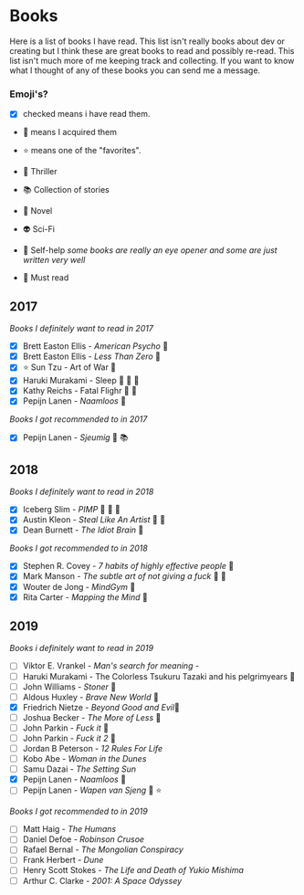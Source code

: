 # Books

Here is a list of books I have read. This list isn't really books about dev or creating but I think these are great books to read and possibly re-read. This list isn't much more of me keeping track and collecting. If you want to know what I thought of any of these books you can send me a message.

### Emoji's?

- [x] checked means i have read them.
- :closed_book: means I acquired them
- :star: means one of the "favorites".

- :knife: Thriller
- :books: Collection of stories
- :notebook: Novel
- :alien: Sci-Fi
- :pill: Self-help _some books are really an eye opener and some are just written very well_
- :eyes: Must read

## 2017

_Books I definitely want to read in 2017_

- [x] Brett Easton Ellis - _American Psycho_ :closed_book:
- [x] Brett Easton Ellis - _Less Than Zero_ :closed_book:
- [x] :star: Sun Tzu - Art of War :eyes:
- [x] Haruki Murakami - Sleep :closed_book: :closed_book: :notebook:
- [x] Kathy Reichs - Fatal Flighr :closed_book: :knife:
- [x] Pepijn Lanen - _Naamloos_ :closed_book:

_Books I got recommended to in 2017_

- [x] Pepijn Lanen - _Sjeumig_ :closed_book: :books:

## 2018

_Books I definitely want to read in 2018_

- [x] Iceberg Slim - _PIMP_ :closed_book: :eyes: :notebook:
- [x] Austin Kleon - _Steal Like An Artist_ :closed_book: :eyes:
- [x] Dean Burnett - _The Idiot Brain_ :closed_book:

_Books I got recommended to in 2018_

- [x] Stephen R. Covey - _7 habits of highly effective people_ :closed_book:
- [x] Mark Manson - _The subtle art of not giving a fuck_ :closed_book: :eyes:
- [x] Wouter de Jong - _MindGym_ :closed_book:
- [x] Rita Carter - _Mapping the Mind_ :closed_book:

## 2019

_Books i definitely want to read in 2019_

- [ ] Viktor E. Vrankel - _Man's search for meaning_ -
- [ ] Haruki Murakami - The Colorless Tsukuru Tazaki and his pelgrimyears :closed_book:
- [ ] John Williams - _Stoner_ :closed_book:
- [ ] Aldous Huxley - _Brave New World_ :closed_book:
- [x] Friedrich Nietze - _Beyond Good and Evil_:closed_book:
- [ ] Joshua Becker - _The More of Less_ :closed_book:
- [ ] John Parkin - _Fuck it_ :closed_book:
- [ ] John Parkin - _Fuck it 2_ :closed_book:
- [ ] Jordan B Peterson - _12 Rules For Life_
- [ ] Kobo Abe - _Woman in the Dunes_
- [ ] Samu Dazai - _The Setting Sun_
- [x] Pepijn Lanen - _Naamloos_ :closed_book:
- [ ] Pepijn Lanen - _Wapen van Sjeng_ :closed_book: :star:

_Books I got recommended to in 2019_

- [ ] Matt Haig - _The Humans_
- [ ] Daniel Defoe - _Robinson Crusoe_
- [ ] Rafael Bernal - _The Mongolian Conspiracy_
- [ ] Frank Herbert - _Dune_
- [ ] Henry Scott Stokes - _The Life and Death of Yukio Mishima_
- [ ] Arthur C. Clarke - _2001: A Space Odyssey_
